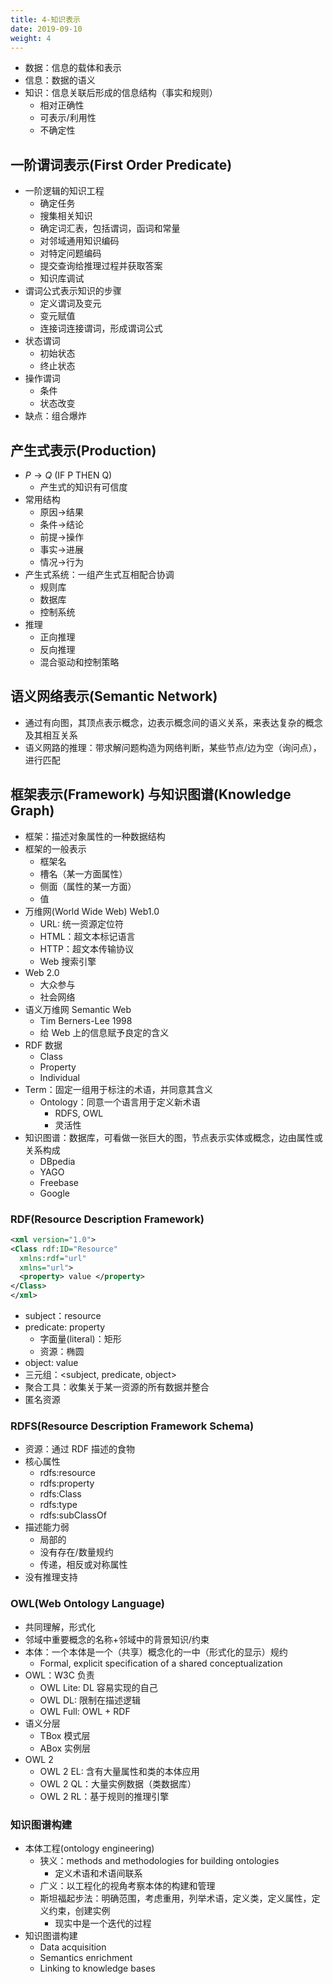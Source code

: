 ```yaml
---
title: 4-知识表示
date: 2019-09-10
weight: 4
---
```


- 数据：信息的载体和表示
- 信息：数据的语义
- 知识：信息关联后形成的信息结构（事实和规则）
  - 相对正确性
  - 可表示/利用性
  - 不确定性

## 一阶谓词表示(First Order Predicate)

- 一阶逻辑的知识工程
  - 确定任务
  - 搜集相关知识
  - 确定词汇表，包括谓词，函词和常量
  - 对邻域通用知识编码
  - 对特定问题编码
  - 提交查询给推理过程并获取答案
  - 知识库调试
- 谓词公式表示知识的步骤
  - 定义谓词及变元
  - 变元赋值
  - 连接词连接谓词，形成谓词公式
- 状态谓词
  - 初始状态
  - 终止状态
- 操作谓词
  - 条件
  - 状态改变
- 缺点：组合爆炸

## 产生式表示(Production)

- $P\rightarrow Q$ (IF P THEN Q)
  - 产生式的知识有可信度
- 常用结构
  - 原因$\rightarrow$结果
  - 条件$\rightarrow$结论
  - 前提$\rightarrow$操作
  - 事实$\rightarrow$进展
  - 情况$\rightarrow$行为
- 产生式系统：一组产生式互相配合协调
  - 规则库
  - 数据库
  - 控制系统
- 推理
  - 正向推理
  - 反向推理
  - 混合驱动和控制策略

## 语义网络表示(Semantic Network)

- 通过有向图，其顶点表示概念，边表示概念间的语义关系，来表达复杂的概念及其相互关系
- 语义网路的推理：带求解问题构造为网络判断，某些节点/边为空（询问点），进行匹配

## 框架表示(Framework) 与知识图谱(Knowledge Graph)

- 框架：描述对象属性的一种数据结构
- 框架的一般表示
  - 框架名
  - 槽名（某一方面属性）
  - 侧面（属性的某一方面）
  - 值
- 万维网(World Wide Web) Web1.0
  - URL: 统一资源定位符
  - HTML：超文本标记语言
  - HTTP：超文本传输协议
  - Web 搜索引擎
- Web 2.0
  - 大众参与
  - 社会网络
- 语义万维网 Semantic Web
  - Tim Berners-Lee 1998
  - 给 Web 上的信息赋予良定的含义
- RDF 数据
  - Class
  - Property
  - Individual
- Term：固定一组用于标注的术语，并同意其含义
  - Ontology：同意一个语言用于定义新术语
    - RDFS, OWL
    - 灵活性
- 知识图谱：数据库，可看做一张巨大的图，节点表示实体或概念，边由属性或关系构成
  - DBpedia
  - YAGO
  - Freebase
  - Google

### RDF(Resource Description Framework)

```xml
<xml version="1.0">
<Class rdf:ID="Resource"
  xmlns:rdf="url"
  xmlns="url">
  <property> value </property>
</Class>
</xml>
```

- subject：resource
- predicate: property
  - 字面量(literal)：矩形
  - 资源：椭圆
- object: value
- 三元组：<subject, predicate, object>
- 聚合工具：收集关于某一资源的所有数据并整合
- 匿名资源

### RDFS(Resource Description Framework Schema)

- 资源：通过 RDF 描述的食物
- 核心属性
  - rdfs:resource
  - rdfs:property
  - rdfs:Class
  - rdfs:type
  - rdfs:subClassOf
- 描述能力弱
  - 局部的
  - 没有存在/数量规约
  - 传递，相反或对称属性
- 没有推理支持

### OWL(Web Ontology Language)

- 共同理解，形式化
- 邻域中重要概念的名称+邻域中的背景知识/约束
- 本体：一个本体是一个（共享）概念化的一中（形式化的显示）规约
  - Formal, explicit specification of a shared conceptualization
- OWL：W3C 负责
  - OWL Lite: DL 容易实现的自己
  - OWL DL: 限制在描述逻辑
  - OWL Full: OWL + RDF
- 语义分层
  - TBox 模式层
  - ABox 实例层
- OWL 2
  - OWL 2 EL: 含有大量属性和类的本体应用
  - OWL 2 QL：大量实例数据（类数据库）
  - OWL 2 RL：基于规则的推理引擎

### 知识图谱构建

- 本体工程(ontology engineering)
  - 狭义：methods and methodologies for building ontologies
    - 定义术语和术语间联系
  - 广义：以工程化的视角考察本体的构建和管理
  - 斯坦福起步法：明确范围，考虑重用，列举术语，定义类，定义属性，定义约束，创建实例
    - 现实中是一个迭代的过程
- 知识图谱构建
  - Data acquisition
  - Semantics enrichment
  - Linking to knowledge bases
